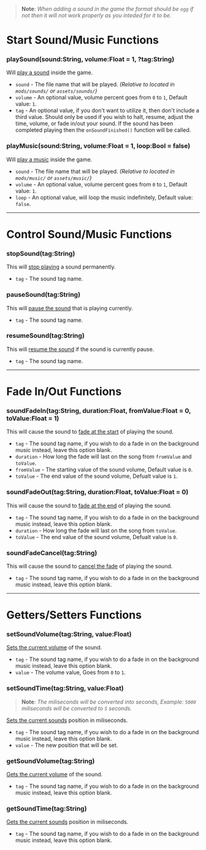 > **Note**: _When adding a sound in the game the format should be `ogg` if not then it will not work properly as you inteded for it to be._

# Start Sound/Music Functions
### playSound(sound:String, volume:Float = 1, ?tag:String)
Will <ins>play a sound</ins> inside the game.

- `sound` - The file name that will be played. _(Relative to located in `mods/sounds/` or `assets/sounds/`)_
- `volume` - An optional value, volume percent goes from `0` to `1`, Default value: `1`.
- `tag` - An optional value, if you don't want to utilize it, then don't include a third value. Should only be used if you wish to halt, resume, adjust the time, volume, or fade in/out your sound. If the sound has been completed playing then the `onSoundFinished()` function will be called.

### playMusic(sound:String, volume:Float = 1, loop:Bool = false)
Will <ins>play a music</ins> inside the game.

- `sound` - The file name that will be played. _(Relative to located in `mods/music/` or `assets/music/`)_
- `volume` - An optional value, volume percent goes from `0` to `1`, Default value: `1`.
- `loop` - An optional value, will loop the music indefinitely, Default value: `false`.

***

# Control Sound/Music Functions
### stopSound(tag:String)
This will <ins>stop playing</ins> a sound permanently.

- `tag` - The sound tag name.

### pauseSound(tag:String)
This will <ins>pause the sound</ins> that is playing currently.

- `tag` - The sound tag name.

### resumeSound(tag:String)
This will <ins>resume the sound</ins> if the sound is currently pause.

- `tag` - The sound tag name.

***

# Fade In/Out Functions
### soundFadeIn(tag:String, duration:Float, fromValue:Float = 0, toValue:Float = 1)
This will cause the sound to <ins>fade at the start</ins> of playing the sound.

- `tag` - The sound tag name, if you wish to do a fade in on the background music instead, leave this option blank.
- `duration` - How long the fade will last on the song from `fromValue` and `toValue`.
- `fromValue` - The starting value of the sound volume, Default value is `0`.
- `toValue` - The end value of the sound volume, Defualt value is `1`.

### soundFadeOut(tag:String, duration:Float, toValue:Float = 0)
This will cause the sound to <ins>fade at the end</ins> of playing the sound.

- `tag` - The sound tag name, if you wish to do a fade in on the background music instead, leave this option blank.
- `duration` - How long the fade will last on the song from `toValue`.
- `toValue` - The end value of the sound volume, Defualt value is `0`.

### soundFadeCancel(tag:String)
This will cause the sound to <ins>cancel the fade</ins> of playing the sound.

- `tag` - The sound tag name, if you wish to do a fade in on the background music instead, leave this option blank.

***

# Getters/Setters Functions
### setSoundVolume(tag:String, value:Float)
<ins>Sets the current volume</ins> of the sound.

- `tag` - The sound tag name, if you wish to do a fade in on the background music instead, leave this option blank.
- `value` - The volume value, Goes from `0` to `1`.

### setSoundTime(tag:String, value:Float)
> **Note**: _The miliseconds will be converted into seconds, Example: `5000` miliseconds will be converted to `5` seconds._

<ins>Sets the current sounds</ins> position in miliseconds.

- `tag` - The sound tag name, if you wish to do a fade in on the background music instead, leave this option blank.
- `value` - The new position that will be set.

### getSoundVolume(tag:String)
<ins>Gets the current volume</ins> of the sound.

- `tag` - The sound tag name, if you wish to do a fade in on the background music instead, leave this option blank.

### getSoundTime(tag:String)
<ins>Gets the current sounds</ins> position in miliseconds.

- `tag` - The sound tag name, if you wish to do a fade in on the background music instead, leave this option blank.